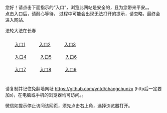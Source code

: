 您好！请点击下面指示的“入口”，浏览此网站是安全的，且为您带来平安。。 <br/>
点击入口后，请耐心等待， 过程中可能会出现无法打开的提示，请忽略，最终会进入网站. </br>

法轮大法在长春<br/>
<div style="padding:10px"><a style="margin:20px" target="_blank" href="https://d2hzup7gfy2p36.cloudfront.net/2Qpsp?ajmvxgf" id="ccLink1" rel="nofollow">入口1</a> <a target="_blank" style="margin:20px" href="https://d2z4mz1yc1bzwq.cloudfront.net/2Qpsp?woxscbqf" id="ccLink2" rel="nofollow">入口2</a> <a style="margin:20px" target="_blank" href="https://dwlg4aazhz2ah.cloudfront.net/2Qpsp?jkpqnrqj" id="ccLink3" rel="nofollow">入口3</a></div>

<div style="padding:10px" ><a style="margin:20px" target="_blank" href="https://d2hzup7gfy2p36.cloudfront.net/2Qpsp?ajmvxgf" id="ccLink4" rel="nofollow">入口4</a> <a style="margin:20px" href="https://d2z4mz1yc1bzwq.cloudfront.net/2Qpsp?woxscbqf" target="_blank" id="ccLink5" rel="nofollow">入口5</a> <a style="margin:20px" href="https://dwlg4aazhz2ah.cloudfront.net/2Qpsp?jkpqnrqj" target="_blank" id="ccLink6" rel="nofollow">入口6</a></div>

<div style="padding:10px"><a style="margin:20px" target="_blank" href="https://d2hzup7gfy2p36.cloudfront.net/2Qpsp?ajmvxgf" id="ccLink7" rel="nofollow">入口7</a> <a style="margin:20px" href="https://d2z4mz1yc1bzwq.cloudfront.net/2Qpsp?woxscbqf" target="_blank" id="ccLink8" rel="nofollow">入口8</a> <a style="margin:20px" target="_blank" href="https://dwlg4aazhz2ah.cloudfront.net/2Qpsp?jkpqnrqj" id="ccLink9" rel="nofollow">入口9</a></div>

<br/>



请复制并记住免翻墙网址 https://github.com/yntd/changchunzx (http后一定要加s)，在电脑或手机的浏览器均可访问。。<br/>

微信如提示停止访问该网页，须先点击右上角，选择浏览器打开。
